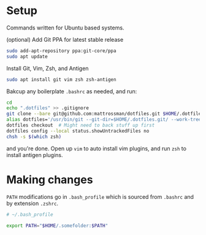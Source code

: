 # Setup

Commands written for Ubuntu based systems.

(optional) Add Git PPA for latest stable release

```bash
sudo add-apt-repository ppa:git-core/ppa
sudo apt update
```

Install Git, Vim, Zsh, and Antigen

```bash
sudo apt install git vim zsh zsh-antigen
```


Bakcup any boilerplate `.bashrc` as needed, and run:

```bash
cd
echo ".dotfiles" >> .gitignore
git clone --bare git@github.com:mattrossman/dotfiles.git $HOME/.dotfiles.git
alias dotfiles='/usr/bin/git --git-dir=$HOME/.dotfiles.git/ --work-tree=$HOME'
dotfiles checkout  # Might need to back stuff up first
dotfiles config --local status.showUntrackedFiles no
chsh -s $(which zsh)
```
and you're done. Open up `vim` to auto install vim plugins, and run `zsh` to install antigen plugins.

# Making changes

`PATH` modifications go in `.bash_profile` which is sourced from `.bashrc` and by extension `.zshrc`.

```bash
# ~/.bash_profile

export PATH="$HOME/.somefolder:$PATH"
```
